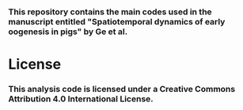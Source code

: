 ### This repository contains the main codes used in the manuscript entitled "Spatiotemporal dynamics of early oogenesis in pigs" by Ge et al.

# License
### This analysis code is licensed under a Creative Commons Attribution 4.0 International License.


